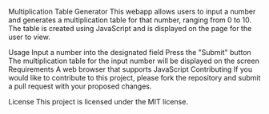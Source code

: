 Multiplication Table Generator
This webapp allows users to input a number and generates a multiplication table for that number, ranging from 0 to 10. The table is created using JavaScript and is displayed on the page for the user to view.

Usage
Input a number into the designated field
Press the "Submit" button
The multiplication table for the input number will be displayed on the screen
Requirements
A web browser that supports JavaScript
Contributing
If you would like to contribute to this project, please fork the repository and submit a pull request with your proposed changes.

License
This project is licensed under the MIT license.